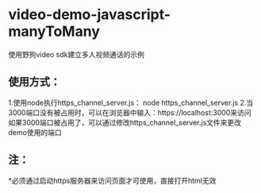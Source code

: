 # video-demo-javascript-manyToMany
使用野狗video sdk建立多人视频通话的示例
## 使用方式：
1.使用node执行https_channel_server.js：
  node https_channel_server.js
2.当3000端口没有被占用时，可以在浏览器中输入：https://localhost:3000来访问
  如果3000端口被占用了，可以通过修改https_channel_server.js文件来更改demo使用的端口
## 注：
*必须通过启动https服务器来访问页面才可使用，直接打开html无效
